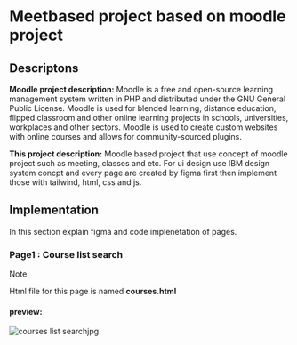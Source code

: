 # Meetbased project based on moodle project

## Descriptons

**Moodle project description:** Moodle is a free and open-source learning management system written in PHP and distributed under the GNU General Public License. Moodle is used for blended learning, distance education, flipped classroom and other online learning projects in schools, universities, workplaces and other sectors.
Moodle is used to create custom websites with online courses and allows for community-sourced plugins.

**This project description:** Moodle based project that use concept of moodle project such as meeting, classes and etc. For ui design use IBM design system concpt and every page are created by figma first then implement those with tailwind, html, css and js. 

## Implementation
In this section explain figma and code implenetation of pages.
### Page1 : Course list search

> [!Note]
> Html file for this page is named **courses.html**

#### preview:
![courses list searchjpg](https://github.com/user-attachments/assets/541da9eb-5963-41e1-a0a1-d229005a4548)
